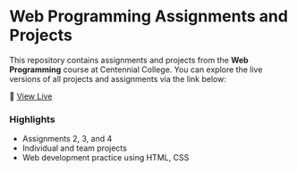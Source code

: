 # Web Programming Assignments and Projects

This repository contains assignments and projects from the **Web Programming** course at Centennial College. You can explore the live versions of all projects and assignments via the link below:

🔗 [View Live](http://studentweb.cencol.ca/jlee661/)

### Highlights
- Assignments 2, 3, and 4
- Individual and team projects
- Web development practice using HTML, CSS

